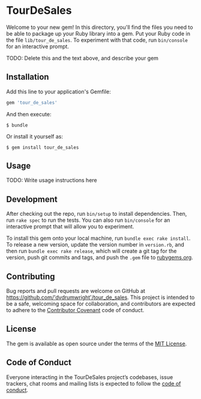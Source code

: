 # TourDeSales

Welcome to your new gem! In this directory, you'll find the files you need to be able to package up your Ruby library into a gem. Put your Ruby code in the file `lib/tour_de_sales`. To experiment with that code, run `bin/console` for an interactive prompt.

TODO: Delete this and the text above, and describe your gem

## Installation

Add this line to your application's Gemfile:

```ruby
gem 'tour_de_sales'
```

And then execute:

    $ bundle

Or install it yourself as:

    $ gem install tour_de_sales

## Usage

TODO: Write usage instructions here

## Development

After checking out the repo, run `bin/setup` to install dependencies. Then, run `rake spec` to run the tests. You can also run `bin/console` for an interactive prompt that will allow you to experiment.

To install this gem onto your local machine, run `bundle exec rake install`. To release a new version, update the version number in `version.rb`, and then run `bundle exec rake release`, which will create a git tag for the version, push git commits and tags, and push the `.gem` file to [rubygems.org](https://rubygems.org).

## Contributing

Bug reports and pull requests are welcome on GitHub at https://github.com/'dvdrumwright'/tour_de_sales. This project is intended to be a safe, welcoming space for collaboration, and contributors are expected to adhere to the [Contributor Covenant](http://contributor-covenant.org) code of conduct.

## License

The gem is available as open source under the terms of the [MIT License](https://opensource.org/licenses/MIT).

## Code of Conduct

Everyone interacting in the TourDeSales project’s codebases, issue trackers, chat rooms and mailing lists is expected to follow the [code of conduct](https://github.com/'dvdrumwright'/tour_de_sales/blob/master/CODE_OF_CONDUCT.md).
